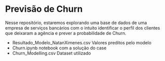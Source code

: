 # Previsão de Churn
Nesse repositório, estaremos explorando uma base de dados de uma empresa de serviços bancários com o intuito identificar o perfil dos clientes que deixaram a agência e prever a probabilidade de Churn.
- Resultado_Modelo_NatanXimenes.csv Valores preditos pelo modelo
- Churn.ipynb notebook com a solução do case
- Churn_Modelling.csv Dataset utilizado
